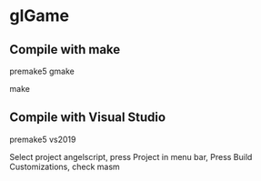 # glGame

## Compile with make
premake5 gmake

make

## Compile with Visual Studio
premake5 vs2019

Select project angelscript, press Project in menu bar, Press Build Customizations, check masm
